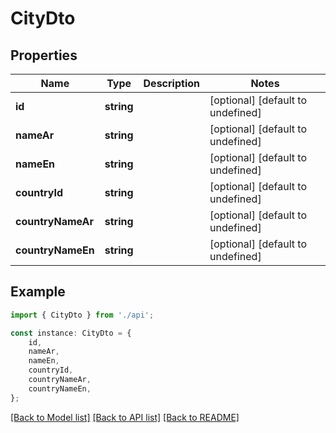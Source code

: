 # CityDto


## Properties

Name | Type | Description | Notes
------------ | ------------- | ------------- | -------------
**id** | **string** |  | [optional] [default to undefined]
**nameAr** | **string** |  | [optional] [default to undefined]
**nameEn** | **string** |  | [optional] [default to undefined]
**countryId** | **string** |  | [optional] [default to undefined]
**countryNameAr** | **string** |  | [optional] [default to undefined]
**countryNameEn** | **string** |  | [optional] [default to undefined]

## Example

```typescript
import { CityDto } from './api';

const instance: CityDto = {
    id,
    nameAr,
    nameEn,
    countryId,
    countryNameAr,
    countryNameEn,
};
```

[[Back to Model list]](../README.md#documentation-for-models) [[Back to API list]](../README.md#documentation-for-api-endpoints) [[Back to README]](../README.md)
